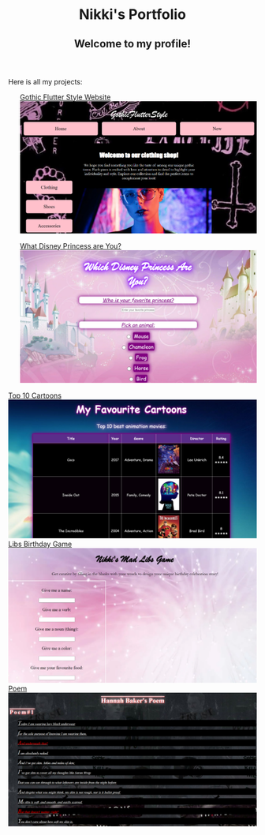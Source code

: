 <html lang="en">
<head>
    <meta charset="UTF-8">
    <meta name="viewport" content="width=device-width, initial-scale=1.0">
   
</head>
<body>
    <header>
        <h1>Nikki's Portfolio</h1>
        <h2>Welcome to my profile!</h2>
    </header>
    <main>
        <p>Here is all my projects:</p>
        <nav>
            <ul> 
               <a href="https://gothic-flutter-style2.glitch.me/" target="_blank">Gothic Flutter Style Website</a>
                 <img src="Screenshot 2024-11-10 003238.png"> </ul>
 <ul> <a href="https://princess-quiz-link.glitch.me/" target="_blank">What Disney Princess are You?</a>
  <img src="Screenshot 2024-11-09 235310.png"></ul>
      <a href="https://top-10-cartoons.glitch.me/" target="_blank">Top 10 Cartoons</a>
      <img src="Screenshot 2024-11-10 001312.png">
            <a href="https://libs-game-birthday.glitch.me/" target='blank'>Libs Birthday Game</a>
            <img src="Screenshot 2024-11-10 002036.png">
                 <a href="https://poem-necessary-movie.glitch.me/" target="_blank">Poem</a>  
            <img src="Screenshot 2024-11-10 003001.png">
        </nav>
